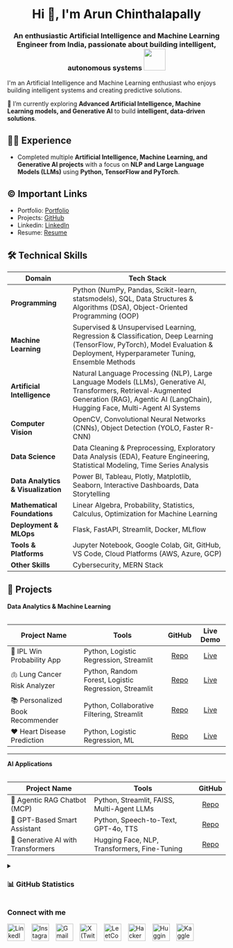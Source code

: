 <h1 align="center">Hi 👋, I'm Arun Chinthalapally</h1>
<h3 align="center">An enthusiastic Artificial Intelligence and Machine Learning Engineer from India, passionate about building intelligent, autonomous systems  <img src="https://media.giphy.com/media/WUlplcMpOCEmTGBtBW/giphy.gif" width="50"></h3>

I'm an Artificial Intelligence and Machine Learning enthusiast who enjoys building intelligent systems and creating predictive solutions.

🌱 I’m currently exploring **Advanced Artificial Intelligence, Machine Learning models, and Generative AI** to build **intelligent, data-driven solutions**.



## 👩‍💻 Experience
- Completed multiple **Artificial Intelligence, Machine Learning, and Generative AI projects** with a focus on **NLP and Large Language Models (LLMs)** using **Python, TensorFlow and PyTorch**.

## ©️ Important Links
- Portfolio: [Portfolio](https://arun248-portfolio.vercel.app)
- Projects: [GitHub](https://github.com/arun-248)
- Linkedin: [LinkedIn](https://www.linkedin.com/in/arun-chinthalapally-7a254b256)
- Resume: [Resume](https://drive.google.com/file/d/11MlWdSvCO9cW8HhO-XypMom9GBEsfTTQ/view?usp=sharing)

## 🛠️ Technical Skills  

| Domain                        | Tech Stack                                                                                                                        |  
| ----------------------------- | --------------------------------------------------------------------------------------------------------------------------------- |  
| **Programming**               | Python (NumPy, Pandas, Scikit-learn, statsmodels), SQL, Data Structures & Algorithms (DSA), Object-Oriented Programming (OOP)     |  
| **Machine Learning**          | Supervised & Unsupervised Learning, Regression & Classification, Deep Learning (TensorFlow, PyTorch), Model Evaluation & Deployment, Hyperparameter Tuning, Ensemble Methods |  
| **Artificial Intelligence**   | Natural Language Processing (NLP), Large Language Models (LLMs), Generative AI, Transformers, Retrieval-Augmented Generation (RAG), Agentic AI (LangChain), Hugging Face, Multi-Agent AI Systems |  
| **Computer Vision**           | OpenCV, Convolutional Neural Networks (CNNs), Object Detection (YOLO, Faster R-CNN)                                               |  
| **Data Science**              | Data Cleaning & Preprocessing, Exploratory Data Analysis (EDA), Feature Engineering, Statistical Modeling, Time Series Analysis    |  
| **Data Analytics & Visualization** | Power BI, Tableau, Plotly, Matplotlib, Seaborn, Interactive Dashboards, Data Storytelling                                        |  
| **Mathematical Foundations**  | Linear Algebra, Probability, Statistics, Calculus, Optimization for Machine Learning                                               |  
| **Deployment & MLOps**        | Flask, FastAPI, Streamlit, Docker, MLflow                                                                                         |  
| **Tools & Platforms**         | Jupyter Notebook, Google Colab, Git, GitHub, VS Code, Cloud Platforms (AWS, Azure, GCP)                                           |  
| **Other Skills**              | Cybersecurity, MERN Stack                                                                                                         |  



## 🔭 Projects

<summary><b>Data Analytics & Machine Learning</b></summary>
<br/>

Project Name | Tools | GitHub | Live Demo
------- | --------- | :--------: | :--------: 
🏏 IPL Win Probability App | Python, Logistic Regression, Streamlit | [Repo](https://github.com/arun-248/ipl-win-probability-app) | [Live](https://iplwinpredictorbyarun.streamlit.app/)  
🫁 Lung Cancer Risk Analyzer | Python, Random Forest, Logistic Regression, Streamlit | [Repo](https://github.com/arun-248/lung-cancer-risk-analyzer) | [Live](https://arun24-lung-cancer-analyzer.streamlit.app/)  
📚 Personalized Book Recommender | Python, Collaborative Filtering, Streamlit | [Repo](https://github.com/arun-248/Personalized-Book-Recommender) | [Live](https://arunpersonalizedbookrecommender.streamlit.app/)  
❤️ Heart Disease Prediction | Python, Logistic Regression, ML | [Repo](https://github.com/arun-248/Heart-Disease-Prediction) | [Live]([https://heart-disease-prediction.streamlit.app/](https://github.com/arun-248/Heart-Disease-Prediction))  

---

<summary><b>AI Applications</b></summary>
<br/>

Project Name | Tools | GitHub
------- | --------- | :--------:  
🤖 Agentic RAG Chatbot (MCP) | Python, Streamlit, FAISS, Multi-Agent LLMs | [Repo](https://github.com/arun-248/Agentic-RAG-Chatbot-MCP)  
🎤 GPT-Based Smart Assistant | Python, Speech-to-Text, GPT-4o, TTS | [Repo](https://github.com/arun-248/GPT-Based-Smart-Assistant)  
🧠 Generative AI with Transformers | Hugging Face, NLP, Transformers, Fine-Tuning | [Repo](https://github.com/arun-248/generative-ai-with-transformers)  


<details>
<summary> <h3>📊 GitHub Statistics</h3> </summary>
<div align="left">

<p align="left">
  <img src="https://komarev.com/ghpvc/?username=arun-248&label=Profile%20views&color=0e75b6&style=flat" alt="arun-248" />
</p>

<p>
  <img align="left" src="https://github-readme-stats.vercel.app/api/top-langs?username=arun-248&show_icons=true&locale=en&layout=compact&theme=radical" alt="Top Languages" />
</p>

<p>&nbsp;
  <img align="center" src="https://github-readme-stats.vercel.app/api?username=arun-248&show_icons=true&locale=en&theme=radical" alt="GitHub Stats" />
</p>

<p>
  <img align="center" src="https://github-readme-streak-stats.herokuapp.com/?user=arun-248&theme=radical" alt="GitHub Streak" />
</p>

</div>
</details>


<h3 align="left">Connect with me</h3>
<p align="left">

  <a href="https://www.linkedin.com/in/arun-chinthalapally-7a254b256" target="_blank"><img alt="LinkedIn" width="40px" src="https://cdn-icons-png.flaticon.com/512/3536/3536505.png"></a> &nbsp;&nbsp;
  <a href="https://www.instagram.com/your-instagram/" target="_blank"><img alt="Instagram" width="40px" src="https://cdn-icons-png.flaticon.com/512/1384/1384063.png"></a> &nbsp;&nbsp;
  <a href="mailto:arunchinthalapally248@gmail.com" target="_blank"><img alt="Gmail" width="40px" src="https://cdn-icons-png.flaticon.com/512/5968/5968534.png"></a> &nbsp;&nbsp;
  <a href="https://x.com/Arun2484?s=08" target="_blank"><img alt="X (Twitter)" width="40px" src="https://cdn-icons-png.flaticon.com/512/5969/5969020.png"></a> &nbsp;&nbsp;
  <a href="https://leetcode.com/u/arun248/" target="_blank"><img alt="LeetCode" width="40px" src="https://upload.wikimedia.org/wikipedia/commons/1/19/LeetCode_logo_black.png"></a> &nbsp;&nbsp;
  <a href="https://www.hackerrank.com/profile/c_arun6278" target="_blank"><img alt="HackerRank" width="40px" src="https://upload.wikimedia.org/wikipedia/commons/4/40/HackerRank_Icon-1000px.png"></a> &nbsp;&nbsp;
  <a href="https://huggingface.co/arun2484" target="_blank"><img alt="Hugging Face" width="40px" src="https://huggingface.co/front/assets/huggingface_logo-noborder.svg"></a> &nbsp;&nbsp;
  <a href="https://www.kaggle.com/chinthalapallyarun" target="_blank"><img alt="Kaggle" width="40px" src="https://cdn-icons-png.flaticon.com/512/6124/6124995.png"></a> &nbsp;&nbsp;

</p>
